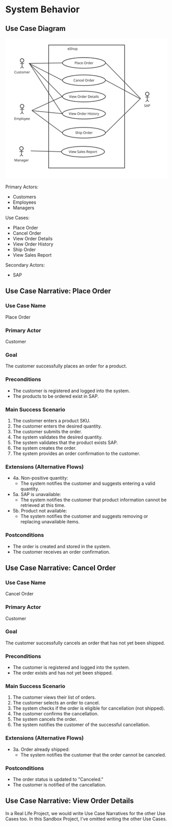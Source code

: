 # System Behavior

## Use Case Diagram

![Use Case Diagram](images/use-case-diagram.jpg)

Primary Actors:
- Customers
- Employees
- Managers

Use Cases:
- Place Order
- Cancel Order
- View Order Details
- View Order History
- Ship Order
- View Sales Report

Secondary Actors:
- SAP

## Use Case Narrative: Place Order

### Use Case Name
Place Order

### Primary Actor
Customer

### Goal
The customer successfully places an order for a product.

### Preconditions
- The customer is registered and logged into the system.
- The products to be ordered exist in SAP.

### Main Success Scenario
1. The customer enters a product SKU.
2. The customer enters the desired quantity.
3. The customer submits the order.
4. The system validates the desired quantity.
5. The system validates that the product exists SAP.
6. The system creates the order.
7. The system provides an order confirmation to the customer.

### Extensions (Alternative Flows)
- 4a. Non-positive quantity:
    - The system notifies the customer and suggests entering a valid quantity.
- 5a. SAP is unavailable:
    - The system notifies the customer that product information cannot be retrieved at this time.
- 5b. Product not available:
    - The system notifies the customer and suggests removing or replacing unavailable items.

### Postconditions
- The order is created and stored in the system.
- The customer receives an order confirmation.

## Use Case Narrative: Cancel Order

### Use Case Name
Cancel Order

### Primary Actor
Customer

### Goal
The customer successfully cancels an order that has not yet been shipped.

### Preconditions
- The customer is registered and logged into the system.
- The order exists and has not yet been shipped.

### Main Success Scenario
1. The customer views their list of orders.
2. The customer selects an order to cancel.
3. The system checks if the order is eligible for cancellation (not shipped).
4. The customer confirms the cancellation.
5. The system cancels the order.
6. The system notifies the customer of the successful cancellation.

### Extensions (Alternative Flows)
- 3a. Order already shipped:
	- The system notifies the customer that the order cannot be canceled.

### Postconditions
- The order status is updated to "Canceled."
- The customer is notified of the cancellation.

## Use Case Narrative: View Order Details

In a Real Life Project, we would write Use Case Narratives for the other Use Cases too. In this Sandbox Project, I've omitted writing the other Use Cases.